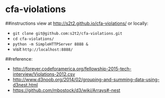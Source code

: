 # cfa-violations

##instructions
view at http://s2t2.github.io/cfa-violations/ or locally:

 + `git clone git@github.com:s2t2/cfa-violations.git`
 + `cd cfa-violations/`
 + `python -m SimpleHTTPServer 8888 &`
 + visit `http://localhost:8888/`

##reference:
  + http://forever.codeforamerica.org/fellowship-2015-tech-interview/Violations-2012.csv
  + http://www.d3noob.org/2014/02/grouping-and-summing-data-using-d3nest.html
  + https://github.com/mbostock/d3/wiki/Arrays#-nest
